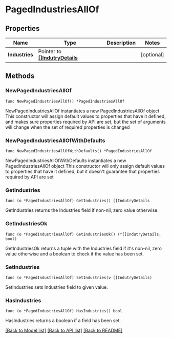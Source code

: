 # PagedIndustriesAllOf

## Properties

Name | Type | Description | Notes
------------ | ------------- | ------------- | -------------
**Industries** | Pointer to [**[]IndutryDetails**](IndutryDetails.md) |  | [optional] 

## Methods

### NewPagedIndustriesAllOf

`func NewPagedIndustriesAllOf() *PagedIndustriesAllOf`

NewPagedIndustriesAllOf instantiates a new PagedIndustriesAllOf object
This constructor will assign default values to properties that have it defined,
and makes sure properties required by API are set, but the set of arguments
will change when the set of required properties is changed

### NewPagedIndustriesAllOfWithDefaults

`func NewPagedIndustriesAllOfWithDefaults() *PagedIndustriesAllOf`

NewPagedIndustriesAllOfWithDefaults instantiates a new PagedIndustriesAllOf object
This constructor will only assign default values to properties that have it defined,
but it doesn't guarantee that properties required by API are set

### GetIndustries

`func (o *PagedIndustriesAllOf) GetIndustries() []IndutryDetails`

GetIndustries returns the Industries field if non-nil, zero value otherwise.

### GetIndustriesOk

`func (o *PagedIndustriesAllOf) GetIndustriesOk() (*[]IndutryDetails, bool)`

GetIndustriesOk returns a tuple with the Industries field if it's non-nil, zero value otherwise
and a boolean to check if the value has been set.

### SetIndustries

`func (o *PagedIndustriesAllOf) SetIndustries(v []IndutryDetails)`

SetIndustries sets Industries field to given value.

### HasIndustries

`func (o *PagedIndustriesAllOf) HasIndustries() bool`

HasIndustries returns a boolean if a field has been set.


[[Back to Model list]](../README.md#documentation-for-models) [[Back to API list]](../README.md#documentation-for-api-endpoints) [[Back to README]](../README.md)


